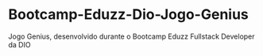 # Bootcamp-Eduzz-Dio-Jogo-Genius
Jogo Genius, desenvolvido durante o Bootcamp Eduzz Fullstack Developer da DIO 

